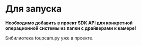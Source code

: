 # Для запуска

**Необходимо добавить в проект SDK API для конкретной операционной системы из папки с драйверами к камере!**

Бибилиотека toupcam.py уже в проекте.

